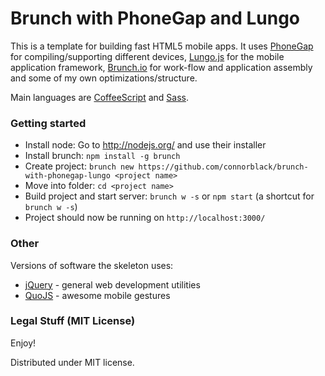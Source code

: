 # Brunch with PhoneGap and Lungo
This is a template for building fast HTML5 mobile apps. It uses [PhoneGap](http://phonegap.com/) for compiling/supporting different devices, [Lungo.js](http://lungo.tapquo.com/) for the mobile application framework, [Brunch.io](http://brunch.io/) for work-flow and application assembly and some of my own optimizations/structure.

Main languages are [CoffeeScript](http://coffeescript.org/) and [Sass](http://sass-lang.com/).

### Getting started
* Install node: Go to http://nodejs.org/ and use their installer
* Install brunch: `npm install -g brunch`
* Create project: `brunch new https://github.com/connorblack/brunch-with-phonegap-lungo <project name>`
* Move into folder: `cd <project name>`
* Build project and start server: `brunch w -s` or `npm start` (a shortcut for `brunch w -s`)
* Project should now be running on `http://localhost:3000/`

### Other
Versions of software the skeleton uses:

* [jQuery](http://jquery.com/) - general web development utilities
* [QuoJS](http://quojs.tapquo.com/) - awesome mobile gestures

### Legal Stuff (MIT License)

Enjoy!

Distributed under MIT license.
